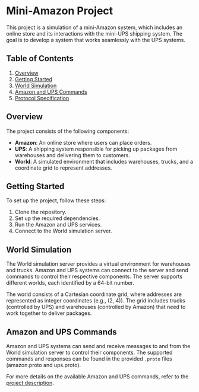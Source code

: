 # Mini-Amazon Project

This project is a simulation of a mini-Amazon system, which includes an online store and its interactions with the mini-UPS shipping system. The goal is to develop a system that works seamlessly with the UPS systems.

## Table of Contents

1. [Overview](#overview)
2. [Getting Started](#getting-started)
3. [World Simulation](#world-simulation)
4. [Amazon and UPS Commands](#amazon-and-ups-commands)
5. [Protocol Specification](#protocol-specification)

## Overview

The project consists of the following components:

- **Amazon**: An online store where users can place orders.
- **UPS**: A shipping system responsible for picking up packages from warehouses and delivering them to customers.
- **World**: A simulated environment that includes warehouses, trucks, and a coordinate grid to represent addresses.

## Getting Started

To set up the project, follow these steps:

1. Clone the repository.
2. Set up the required dependencies.
3. Run the Amazon and UPS services.
4. Connect to the World simulation server.

## World Simulation

The World simulation server provides a virtual environment for warehouses and trucks. Amazon and UPS systems can connect to the server and send commands to control their respective components. The server supports different worlds, each identified by a 64-bit number.

The world consists of a Cartesian coordinate grid, where addresses are represented as integer coordinates (e.g., (2, 4)). The grid includes trucks (controlled by UPS) and warehouses (controlled by Amazon) that need to work together to deliver packages.

## Amazon and UPS Commands

Amazon and UPS systems can send and receive messages to and from the World simulation server to control their components. The supported commands and responses can be found in the provided `.proto` files (amazon.proto and ups.proto).

For more details on the available Amazon and UPS commands, refer to the [project description](https://github.com/syhuang22/Mini-Amazon/blob/main/amazon_services/proto_files/Mini-Amazon%20Spec.pdf).
